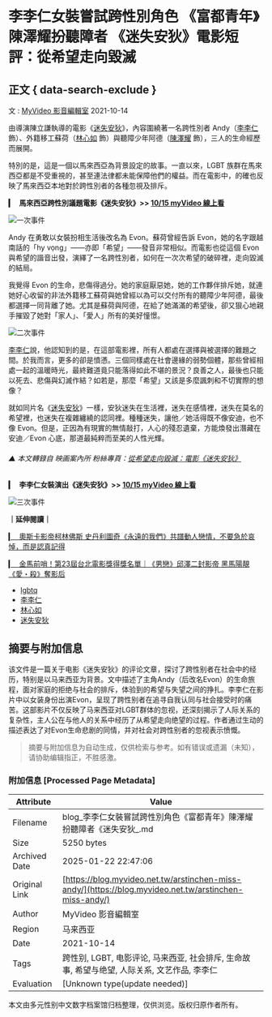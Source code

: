 # 李李仁女裝嘗試跨性別角色 《富都青年》陳澤耀扮聽障者 《迷失安狄》電影短評：從希望走向毀滅

## 正文 { data-search-exclude }


文 : [MyVideo 影音編輯室](https://blog.myvideo.net.tw/author/author_99/) 2021-10-14

由導演陳立謙執導的電影《[迷失安狄](https://www.myvideo.net.tw/details/0/338081?utm_source=blog&utm_medium=post&utm_campaign=blog_post_arstinchen-miss-andy_%E8%BF%B7%E5%A4%B1%E5%AE%89%E7%8B%84)》，內容圍繞著一名跨性別者 Andy（[李李仁](https://www.myvideo.net.tw/person/%E6%9D%8E%E6%9D%8E%E4%BB%81_S0001526?utm_source=blog&utm_medium=post&utm_campaign=blog_post_arstinchen-miss-andy_%E6%9D%8E%E6%9D%8E%E4%BB%81) 飾）、外籍移工蘇荷（[林心如](https://www.myvideo.net.tw/person/%E6%9E%97%E5%BF%83%E5%A6%82_S0001618?utm_source=blog&utm_medium=post&utm_campaign=blog_post_arstinchen-miss-andy_%E6%9E%97%E5%BF%83%E5%A6%82) 飾）與聽障少年阿德（[陳澤耀](https://www.myvideo.net.tw/person/%E9%99%B3%E6%BE%A4%E8%80%80_S0002715?utm_source=blog&utm_medium=post&utm_campaign=blog_post_arstinchen-miss-andy_%E9%99%B3%E6%BE%A4%E8%80%80) 飾），三人的生命經歷而展開。​

特別的是，這是一個以馬來西亞為背景設定的故事。一直以來，LGBT 族群在馬來西亞都是不受重視的，甚至連法律都未能保障他們的權益。而在電影中，的確也反映了馬來西亞本地對於跨性別者的各種忽視及排斥。​

**▎⠀馬來西亞跨性別議題電影《迷失安狄》>> [10/15 myVideo 線上看](https://www.myvideo.net.tw/details/0/338081?utm_source=blog&utm_medium=post&utm_campaign=blog_post_arstinchen-miss-andy_10%2F15+myVideo+%E7%B7%9A%E4%B8%8A%E7%9C%8B)**

![一次事件](https://www.myvideo.net.tw/details/0/338081?utm_source=blog&utm_medium=post&utm_campaign=blog_post_arstinchen-miss-andy_)

Andy 在勇敢以女裝扮相生活後改名為 Evon。蘇荷曾經告訴 Evon，她的名字跟越南話的「hy vọng」——亦即「希望」——發音非常相似。而電影也從這個 Evon 與希望的諧音出發，演繹了一名跨性別者，如何在一次次希望的破碎裡，走向毀滅的結局。​

我覺得 Evon 的生命，悲傷得過分。她的家庭厭惡她，她的工作夥伴排斥她，就連她好心收留的非法外籍移工蘇荷與她曾經以為可以交付所有的聽障少年阿德，最後都選擇一同背離了她。尤其是蘇荷與阿德，在給了她滿滿的希望後，卻又狠心地親手摧毀了她對「家人」、「愛人」所有的美好憧憬。​

![二次事件](https://www.myvideo.net.tw/details/0/338081?utm_source=blog&utm_medium=post&utm_campaign=blog_post_arstinchen-miss-andy_)

[李李仁](https://www.myvideo.net.tw/person/%E6%9D%8E%E6%9D%8E%E4%BB%81_S0001526?utm_source=blog&utm_medium=post&utm_campaign=blog_post_arstinchen-miss-andy_%E6%9D%8E%E6%9D%8E%E4%BB%81)說，他認知到的是，在這部電影裡，所有人都處在選擇與被選擇的難題之間。於我而言，更多的卻是憤懣。三個同樣處在社會邊緣的弱勢個體，那些曾經相處一起的溫暖時光，最終難道竟只能落得如此不堪的景況？良善之人，最後也只能以死去、悲傷與幻滅作結？如若是，那麼「希望」又該是多麼諷刺和不切實際的想像？​

就如同片名《[迷失安狄](https://www.myvideo.net.tw/details/0/338081?utm_source=blog&utm_medium=post&utm_campaign=blog_post_arstinchen-miss-andy_%E8%BF%B7%E5%A4%B1%E5%AE%89%E7%8B%84)》一樣，安狄迷失在生活裡，迷失在感情裡，迷失在莫名的希望裡，也迷失在複雜纏繞的認同裡。種種迷失，讓他／她活得既不像安迪，也不像 Evon。但是，正因為有現實的無情敲打，人心的殘忍遺棄，方能煥發出潛藏在安迪／Evon 心底，那道最純粹而至美的人性光輝。​

###### ▲ 本文轉錄自 映画案內所 粉絲專頁：[從希望走向毀滅：電影《迷失安狄》​](https://www.facebook.com/arstinchen/posts/116371807013987)

**▎⠀李李仁女裝演出《迷失安狄》>> [10/15 myVideo 線上看](https://www.myvideo.net.tw/details/0/338081?utm_source=blog&utm_medium=post&utm_campaign=blog_post_arstinchen-miss-andy_10%2F15+myVideo+%E7%B7%9A%E4%B8%8A%E7%9C%8B)**

![三次事件](https://www.myvideo.net.tw/details/0/338081?utm_source=blog&utm_medium=post&utm_campaign=blog_post_arstinchen-miss-andy_)

**｜延伸閱讀｜**

[▎⠀奧斯卡影帝柯林佛斯 史丹利圖奇《永遠的我們》共譜動人戀情，不要急於哀悼，而是認真記得](https://blog.myvideo.net.tw/post-arstinchen-supernova.html?from=further-reading)

[▎⠀金馬前哨！第23屆台北電影獎得獎名單｜《男戀》邱澤二封影帝 黑馬陽靚《愛・殺》奪影后](https://blog.myvideo.net.tw/post-taipei-film-awards-23-winners.html?from=further-reading)

-   [lgbtq](https://blog.myvideo.net.tw/tag/lgbtq/)
-   [李李仁](https://blog.myvideo.net.tw/tag/%e6%9d%8e%e6%9d%8e%e4%bb%81/)
-   [林心如](https://blog.myvideo.net.tw/tag/%e6%9e%97%e5%bf%83%e5%A6%82/)
-   [迷失安狄](https://blog.myvideo.net.tw/tag/%e8%bf%b7%e5%A4%b1%e5%AE%89%e7%8b%84/)
<!-- tcd_original_link https://blog.myvideo.net.tw/arstinchen-miss-andy/ -->


## 摘要与附加信息

<!-- tcd_abstract -->
该文件是一篇关于电影《迷失安狄》的评论文章，探讨了跨性别者在社会中的经历，特别是以马来西亚为背景。文中描述了主角Andy（后改名Evon）的生命旅程，面对家庭的拒绝与社会的排斥，体验到的希望与失望之间的挣扎。李李仁在影片中以女装身份出演Evon，呈现了跨性别者在追寻自我认同与社会接受时的痛苦。这部影片不仅反映了马来西亚对LGBT群体的忽视，还深刻揭示了人际关系的复杂性，主人公在与他人的关系中经历了从希望走向绝望的过程。作者通过生动的描述表达了对Evon生命悲剧的同情，并对社会对跨性别者的忽视表示愤慨。
<!-- tcd_abstract_end -->

> 摘要与附加信息为自动生成，仅供检索与参考。如有错误或遗漏（未知），请协助编辑指正，不胜感激。

### 附加信息 [Processed Page Metadata]

| Attribute       | Value                                  |
|-----------------|----------------------------------------|
| Filename        | blog_李李仁女裝嘗試跨性別角色《富都青年》陳澤耀扮聽障者《迷失安狄_.md                             |
| Size            | 5250 bytes                           |
| Archived Date   | 2025-01-22 22:47:06                             |
| Original Link   | [https://blog.myvideo.net.tw/arstinchen-miss-andy/](https://blog.myvideo.net.tw/arstinchen-miss-andy/)                       |
| Author          | MyVideo 影音編輯室                               |
| Region          | 马来西亚                               |
| Date            | 2021-10-14                                 |
| Tags            | 跨性别, LGBT, 电影评论, 马来西亚, 社会排斥, 生命故事, 希望与绝望, 人际关系, 文艺作品, 李李仁                                 |
| Evaluation            | [Unknown type(update needed)]                                 |
<!-- tcd_table_end -->

本文由多元性别中文数字档案馆归档整理，仅供浏览。版权归原作者所有。
